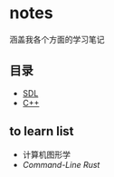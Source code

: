# notes

涵盖我各个方面的学习笔记

## 目录

* [SDL](./SDL/)
* [C++](./Modern%20C%2B%2B/)

## to learn list

* 计算机图形学
* *Command-Line Rust*
